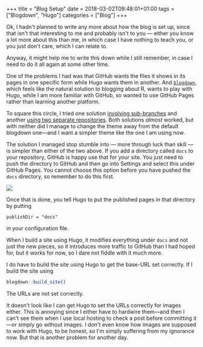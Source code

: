 +++
title = "Blog Setup"
date = 2018-03-02T09:48:01+01:00
tags = ["Blogdown", "Hugo"]
categories = ["Blog"]
+++

Ok, I hadn't planned to write any more about how the blog is set up, since that isn't that interesting to me and probably isn't to you — either you know a lot more about this than me, in which case I have nothing to teach you, or you just don't care, which I can relate to.

Anyway, it might help me to write this down while I still remember, in case I need to do it all again at some other time.

One of the problems I had was that GitHub wants the files it shows in its pages in one specific form while Hugo wants them in another. And [`blogdown`](https://github.com/rstudio/blogdown), which feels like the natural solution to blogging about R, wants to play with Hugo, while I am more familiar with GitHub, so wanted to use GitHub Pages rather than learning another platform.

To square this circle, I tried one solution [involving sub-branches](https://amber.rbind.io/blog/2016/12/19/creatingsite/) and another [using two separate repositories](https://tclavelle.github.io/blog/blogdown_github/). Both solutions *almost* worked, but with neither did I manage to change the theme away from the default blogdown one—and I want a simpler theme like the one I am using now.

The solution I managed stop stumble into — more through luck than skill — is simpler than either of the two above. If you add a directory called `docs` to your repository, GitHub is happy use that for your site. You just need to push the directory to GitHub and then go into Settings and select this under GitHub Pages. You cannot choose this option before you have pushed the `docs` directory, so remember to do this first.

![](https://mailund.github.io/r-programmer-blog/post/2018-03-02-purpose/2018-03-02-github-pages-setup)

Once that is done, you tell Hugo to put the published pages in that directory by putting

```
publishDir = "docs"
```

in your configuration file.

When I build a site using Hugo, it modifies everything under `docs` and not just the new pieces, so it introduces more traffic to GitHub than I had hoped for, but it works for now, so I dare not fiddle with it much more.

I do have to build the site using Hugo to get the base-URL set correctly. If I build the site using 

```r
blogdown::build_site()
```

The URLs are not set correctly.

It doesn't look like I can get Hugo to set the URLs correctly for images either. This is annoying since I either have to hardwire them—and then I can't see them when I use local hosting to check a post before committing it—or simply go without images. I don't even know how images are supposed to work with Hugo, to be honest, so I'm simply suffering from my ignorance now. But that is another problem for another day.
